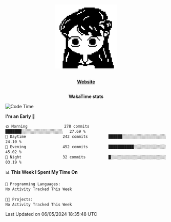 ##

<p align="center">
  <img src="./person.gif" />
</p>

##

<div align="center">
  <p>
    <strong>
    <a href='https://domm.me'>Website</a>
    </strong>
  </p>
</div>

##

<div align="center">
  <p>
    <strong>
    WakaTime stats
    </strong>
  </p>
</div>

<!--START_SECTION:waka-->
![Code Time](http://img.shields.io/badge/Code%20Time-119%20hrs%2045%20mins-blue)

**I'm an Early 🐤** 

```text
🌞 Morning                278 commits         ███████░░░░░░░░░░░░░░░░░░   27.69 % 
🌆 Daytime                242 commits         ██████░░░░░░░░░░░░░░░░░░░   24.10 % 
🌃 Evening                452 commits         ███████████░░░░░░░░░░░░░░   45.02 % 
🌙 Night                  32 commits          █░░░░░░░░░░░░░░░░░░░░░░░░   03.19 % 
```


📊 **This Week I Spent My Time On** 

```text
💬 Programming Languages: 
No Activity Tracked This Week

🐱‍💻 Projects: 
No Activity Tracked This Week
```


 Last Updated on 06/05/2024 18:35:48 UTC
<!--END_SECTION:waka-->

